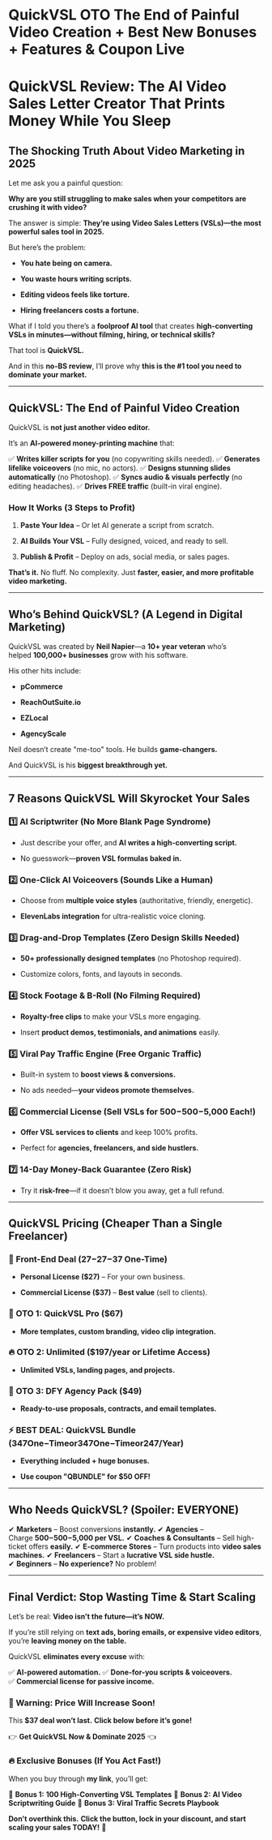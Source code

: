# QuickVSL OTO The End of Painful Video Creation + Best New Bonuses + Features & Coupon Live
<h1><strong>QuickVSL Review: The AI Video Sales Letter Creator That Prints Money While You Sleep</strong></h1>
<h2><strong>The Shocking Truth About Video Marketing in 2025</strong></h2>
<p class="ds-markdown-paragraph">Let me ask you a painful question:</p>
<p class="ds-markdown-paragraph"><strong>Why are you still struggling to make sales when your competitors are crushing it with video?</strong></p>
<p class="ds-markdown-paragraph">The answer is simple: <strong>They’re using Video Sales Letters (VSLs)—the most powerful sales tool in 2025.</strong></p>
<p class="ds-markdown-paragraph">But here’s the problem:</p>

<ul>
 	<li>
<p class="ds-markdown-paragraph"><strong>You hate being on camera.</strong></p>
</li>
 	<li>
<p class="ds-markdown-paragraph"><strong>You waste hours writing scripts.</strong></p>
</li>
 	<li>
<p class="ds-markdown-paragraph"><strong>Editing videos feels like torture.</strong></p>
</li>
 	<li>
<p class="ds-markdown-paragraph"><strong>Hiring freelancers costs a fortune.</strong></p>
</li>
</ul>
<p class="ds-markdown-paragraph">What if I told you there’s a <strong>foolproof AI tool</strong> that creates <strong>high-converting VSLs in minutes—without filming, hiring, or technical skills?</strong></p>
<p class="ds-markdown-paragraph">That tool is <strong>QuickVSL.</strong></p>
<p class="ds-markdown-paragraph">And in this <strong>no-BS review</strong>, I’ll prove why <strong>this is the #1 tool you need to dominate your market.</strong></p>


<hr />

<h2><strong>QuickVSL: The End of Painful Video Creation</strong></h2>
<p class="ds-markdown-paragraph">QuickVSL is <strong>not just another video editor.</strong></p>
<p class="ds-markdown-paragraph">It’s an <strong>AI-powered money-printing machine</strong> that:</p>
<p class="ds-markdown-paragraph">✅ <strong>Writes killer scripts for you</strong> (no copywriting skills needed).
✅ <strong>Generates lifelike voiceovers</strong> (no mic, no actors).
✅ <strong>Designs stunning slides automatically</strong> (no Photoshop).
✅ <strong>Syncs audio &amp; visuals perfectly</strong> (no editing headaches).
✅ <strong>Drives FREE traffic</strong> (built-in viral engine).</p>

<h3><strong>How It Works (3 Steps to Profit)</strong></h3>
<ol start="1">
 	<li>
<p class="ds-markdown-paragraph"><strong>Paste Your Idea</strong> – Or let AI generate a script from scratch.</p>
</li>
 	<li>
<p class="ds-markdown-paragraph"><strong>AI Builds Your VSL</strong> – Fully designed, voiced, and ready to sell.</p>
</li>
 	<li>
<p class="ds-markdown-paragraph"><strong>Publish &amp; Profit</strong> – Deploy on ads, social media, or sales pages.</p>
</li>
</ol>
<p class="ds-markdown-paragraph"><strong>That’s it.</strong> No fluff. No complexity. Just <strong>faster, easier, and more profitable video marketing.</strong></p>


<hr />

<h2><strong>Who’s Behind QuickVSL? (A Legend in Digital Marketing)</strong></h2>
<p class="ds-markdown-paragraph">QuickVSL was created by <strong>Neil Napier</strong>—a <strong>10+ year veteran</strong> who’s helped <strong>100,000+ businesses</strong> grow with his software.</p>
<p class="ds-markdown-paragraph">His other hits include:</p>

<ul>
 	<li>
<p class="ds-markdown-paragraph"><strong>pCommerce</strong></p>
</li>
 	<li>
<p class="ds-markdown-paragraph"><strong>ReachOutSuite.io</strong></p>
</li>
 	<li>
<p class="ds-markdown-paragraph"><strong>EZLocal</strong></p>
</li>
 	<li>
<p class="ds-markdown-paragraph"><strong>AgencyScale</strong></p>
</li>
</ul>
<p class="ds-markdown-paragraph">Neil doesn’t create "me-too" tools. He builds <strong>game-changers.</strong></p>
<p class="ds-markdown-paragraph">And QuickVSL is his <strong>biggest breakthrough yet.</strong></p>


<hr />

<h2><strong>7 Reasons QuickVSL Will Skyrocket Your Sales</strong></h2>
<h3><strong>1️⃣ AI Scriptwriter (No More Blank Page Syndrome)</strong></h3>
<ul>
 	<li>
<p class="ds-markdown-paragraph">Just describe your offer, and <strong>AI writes a high-converting script.</strong></p>
</li>
 	<li>
<p class="ds-markdown-paragraph">No guesswork—<strong>proven VSL formulas baked in.</strong></p>
</li>
</ul>
<h3><strong>2️⃣ One-Click AI Voiceovers (Sounds Like a Human)</strong></h3>
<ul>
 	<li>
<p class="ds-markdown-paragraph">Choose from <strong>multiple voice styles</strong> (authoritative, friendly, energetic).</p>
</li>
 	<li>
<p class="ds-markdown-paragraph"><strong>ElevenLabs integration</strong> for ultra-realistic voice cloning.</p>
</li>
</ul>
<h3><strong>3️⃣ Drag-and-Drop Templates (Zero Design Skills Needed)</strong></h3>
<ul>
 	<li>
<p class="ds-markdown-paragraph"><strong>50+ professionally designed templates</strong> (no Photoshop required).</p>
</li>
 	<li>
<p class="ds-markdown-paragraph">Customize colors, fonts, and layouts in seconds.</p>
</li>
</ul>
<h3><strong>4️⃣ Stock Footage &amp; B-Roll (No Filming Required)</strong></h3>
<ul>
 	<li>
<p class="ds-markdown-paragraph"><strong>Royalty-free clips</strong> to make your VSLs more engaging.</p>
</li>
 	<li>
<p class="ds-markdown-paragraph">Insert <strong>product demos, testimonials, and animations</strong> easily.</p>
</li>
</ul>
<h3><strong>5️⃣ Viral Pay Traffic Engine (Free Organic Traffic)</strong></h3>
<ul>
 	<li>
<p class="ds-markdown-paragraph">Built-in system to <strong>boost views &amp; conversions.</strong></p>
</li>
 	<li>
<p class="ds-markdown-paragraph">No ads needed—<strong>your videos promote themselves.</strong></p>
</li>
</ul>
<h3><strong>6️⃣ Commercial License (Sell VSLs for <span class="katex"><span class="katex-mathml">500−</span><span class="katex-html" aria-hidden="true"><span class="base"><span class="mord">500</span><span class="mord">−</span></span></span></span>5,000 Each!)</strong></h3>
<ul>
 	<li>
<p class="ds-markdown-paragraph"><strong>Offer VSL services to clients</strong> and keep 100% profits.</p>
</li>
 	<li>
<p class="ds-markdown-paragraph">Perfect for <strong>agencies, freelancers, and side hustlers.</strong></p>
</li>
</ul>
<h3><strong>7️⃣ 14-Day Money-Back Guarantee (Zero Risk)</strong></h3>
<ul>
 	<li>
<p class="ds-markdown-paragraph">Try it <strong>risk-free</strong>—if it doesn’t blow you away, get a full refund.</p>
</li>
</ul>

<hr />

<h2><strong>QuickVSL Pricing (Cheaper Than a Single Freelancer)</strong></h2>
<h3><strong>🚀 Front-End Deal (<span class="katex"><span class="katex-mathml">27−</span><span class="katex-html" aria-hidden="true"><span class="base"><span class="mord">27</span><span class="mord">−</span></span></span></span>37 One-Time)</strong></h3>
<ul>
 	<li>
<p class="ds-markdown-paragraph"><strong>Personal License ($27)</strong> – For your own business.</p>
</li>
 	<li>
<p class="ds-markdown-paragraph"><strong>Commercial License ($37)</strong> – <strong>Best value</strong> (sell to clients).</p>
</li>
</ul>
<h3><strong>💎 OTO 1: QuickVSL Pro ($67)</strong></h3>
<ul>
 	<li>
<p class="ds-markdown-paragraph"><strong>More templates, custom branding, video clip integration.</strong></p>
</li>
</ul>
<h3><strong>🔥 OTO 2: Unlimited ($197/year or Lifetime Access)</strong></h3>
<ul>
 	<li>
<p class="ds-markdown-paragraph"><strong>Unlimited VSLs, landing pages, and projects.</strong></p>
</li>
</ul>
<h3><strong>🎯 OTO 3: DFY Agency Pack ($49)</strong></h3>
<ul>
 	<li>
<p class="ds-markdown-paragraph"><strong>Ready-to-use proposals, contracts, and email templates.</strong></p>
</li>
</ul>
<h3><strong>⚡ BEST DEAL: QuickVSL Bundle (<span class="katex"><span class="katex-mathml">347One−Timeor</span><span class="katex-html" aria-hidden="true"><span class="base"><span class="mord">347</span><span class="mord mathnormal">O</span><span class="mord mathnormal">n</span><span class="mord mathnormal">e</span><span class="mbin">−</span></span><span class="base"><span class="mord mathnormal">T</span><span class="mord mathnormal">im</span><span class="mord mathnormal">eor</span></span></span></span>247/Year)</strong></h3>
<ul>
 	<li>
<p class="ds-markdown-paragraph"><strong>Everything included + huge bonuses.</strong></p>
</li>
 	<li>
<p class="ds-markdown-paragraph"><strong>Use coupon "QBUNDLE" for $50 OFF!</strong></p>
</li>
</ul>

<hr />

<h2><strong>Who Needs QuickVSL? (Spoiler: EVERYONE)</strong></h2>
<p class="ds-markdown-paragraph">✔ <strong>Marketers</strong> – Boost conversions <strong>instantly.</strong>
✔ <strong>Agencies</strong> – Charge <strong><span class="katex"><span class="katex-mathml">500−</span><span class="katex-html" aria-hidden="true"><span class="base"><span class="mord">500</span><span class="mord">−</span></span></span></span>5,000 per VSL.</strong>
✔ <strong>Coaches &amp; Consultants</strong> – Sell high-ticket offers <strong>easily.</strong>
✔ <strong>E-commerce Stores</strong> – Turn products into <strong>video sales machines.</strong>
✔ <strong>Freelancers</strong> – Start a <strong>lucrative VSL side hustle.</strong>
✔ <strong>Beginners</strong> – <strong>No experience?</strong> No problem!</p>


<hr />

<h2><strong>Final Verdict: Stop Wasting Time &amp; Start Scaling</strong></h2>
<p class="ds-markdown-paragraph">Let’s be real: <strong>Video isn’t the future—it’s NOW.</strong></p>
<p class="ds-markdown-paragraph">If you’re still relying on <strong>text ads, boring emails, or expensive video editors</strong>, you’re <strong>leaving money on the table.</strong></p>
<p class="ds-markdown-paragraph">QuickVSL <strong>eliminates every excuse</strong> with:</p>
<p class="ds-markdown-paragraph">✅ <strong>AI-powered automation.</strong>
✅ <strong>Done-for-you scripts &amp; voiceovers.</strong>
✅ <strong>Commercial license for passive income.</strong></p>

<h3><strong>🚨 Warning: Price Will Increase Soon!</strong></h3>
<p class="ds-markdown-paragraph">This <strong>$37 deal won’t last.</strong> <strong>Click below before it’s gone!</strong></p>
<p class="ds-markdown-paragraph">👉 <strong>Get QuickVSL Now &amp; Dominate 2025</strong> 👈</p>

<h3><strong>🔥 Exclusive Bonuses (If You Act Fast!)</strong></h3>
<p class="ds-markdown-paragraph">When you buy through <strong>my link</strong>, you’ll get:</p>
<p class="ds-markdown-paragraph">🎁 <strong>Bonus 1:</strong> <strong>100 High-Converting VSL Templates</strong>
🎁 <strong>Bonus 2:</strong> <strong>AI Video Scriptwriting Guide</strong>
🎁 <strong>Bonus 3:</strong> <strong>Viral Traffic Secrets Playbook</strong></p>
<p class="ds-markdown-paragraph"><strong>Don’t overthink this.</strong> <strong>Click the button, lock in your discount, and start scaling your sales TODAY!</strong> 🚀</p>
